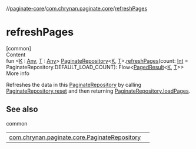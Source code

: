 //[paginate-core](../../index.md)/[com.chrynan.paginate.core](index.md)/[refreshPages](refresh-pages.md)



# refreshPages  
[common]  
Content  
fun <[K](refresh-pages.md) : [Any](https://kotlinlang.org/api/latest/jvm/stdlib/kotlin/-any/index.html), [T](refresh-pages.md) : [Any](https://kotlinlang.org/api/latest/jvm/stdlib/kotlin/-any/index.html)> [PaginateRepository](-paginate-repository/index.md)<[K](refresh-pages.md), [T](refresh-pages.md)>.[refreshPages](refresh-pages.md)(count: [Int](https://kotlinlang.org/api/latest/jvm/stdlib/kotlin/-int/index.html) = PaginateRepository.DEFAULT_LOAD_COUNT): Flow<[PagedResult](-paged-result/index.md)<[K](refresh-pages.md), [T](refresh-pages.md)>>  
More info  


Refreshes the data in this [PaginateRepository](-paginate-repository/index.md) by calling [PaginateRepository.reset](-paginate-repository/reset.md) and then returning [PaginateRepository.loadPages](-paginate-repository/load-pages.md).



## See also  
  
common  
  
| | |
|---|---|
| <a name="com.chrynan.paginate.core//refreshPages/com.chrynan.paginate.core.PaginateRepository[TypeParam(bounds=[kotlin.Any]),TypeParam(bounds=[kotlin.Any])]#kotlin.Int/PointingToDeclaration/"></a>[com.chrynan.paginate.core.PaginateRepository](-paginate-repository/load-pages.md)| <a name="com.chrynan.paginate.core//refreshPages/com.chrynan.paginate.core.PaginateRepository[TypeParam(bounds=[kotlin.Any]),TypeParam(bounds=[kotlin.Any])]#kotlin.Int/PointingToDeclaration/"></a>|
  
  



